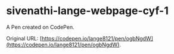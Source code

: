 # sivenathi-lange-webpage-cyf-1

A Pen created on CodePen.

Original URL: [https://codepen.io/lange8121/pen/ogbNgdW](https://codepen.io/lange8121/pen/ogbNgdW).

